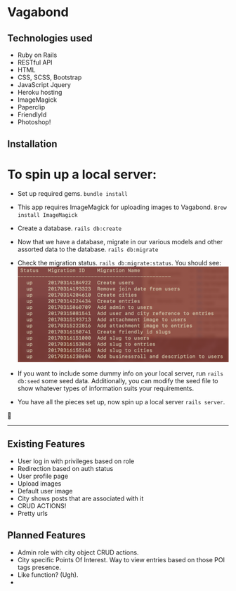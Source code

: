 # Vagabond


## Technologies used
- Ruby on Rails
- RESTful API
- HTML
- CSS, SCSS, Bootstrap
- JavaScript Jquery
- Heroku hosting
- ImageMagick
- Paperclip
- FriendlyId
- Photoshop!

## Installation

# To spin up a local server:
- Set up required gems. ```bundle install```
- This app requires  ImageMagick for uploading images to Vagabond. ```Brew install ImageMagick```
- Create a database. ```rails db:create```
- Now that we have a database, migrate in our various models and other assorted data to the database. ```rails db:migrate```
- Check the migration status. ```rails db:migrate:status```. You should see:
![alt text](app/assets/images/vagabond_migration.png "migration status")

- If you want to include some dummy info on your local server, run ```rails db:seed``` some seed data. Additionally, you can modify the seed file to show whatever types of information suits your requirements.

- You have all the pieces set up, now spin up a local server ```rails server```.

:tada:
****

## Existing Features
- User log in with privileges based on role
- Redirection based on auth status
- User profile page
- Upload images
- Default user image
- City shows posts that are associated with it
- CRUD ACTIONS!
- Pretty urls

## Planned Features
- Admin role with city object CRUD actions.
- City specific Points Of Interest. Way to view entries based on those POI tags presence.
- Like function? (Ugh).
-
